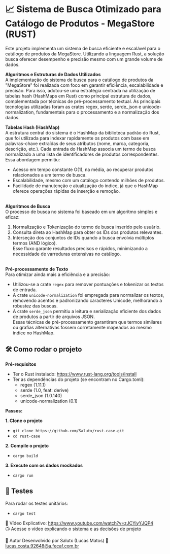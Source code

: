 # 📈 **Sistema de Busca Otimizado para Catálogo de Produtos - MegaStore (RUST)**<br/>

Este projeto implementa um sistema de busca eficiente e escalável para o catálogo de produtos da MegaStore. Utilizando a linguagem Rust, a solução busca oferecer desempenho e precisão mesmo com um grande volume de dados.

**Algoritmos e Estruturas de Dados Utilizados**<br/>
A implementação do sistema de busca para o catálogo de produtos da "MegaStore" foi realizada com foco em garantir eficiência, escalabilidade e precisão. Para isso, adotou-se uma estratégia centrada na utilização de tabelas hash (HashMaps em Rust) como principal estrutura de dados, complementada por técnicas de pré-processamento textual. As principais tecnologias utilizadas foram as crates regex, serde, serde_json e unicode-normalization, fundamentais para o processamento e a normalização dos dados.

**Tabelas Hash (HashMap)**<br/>
A estrutura central do sistema é o HashMap da biblioteca padrão do Rust, que foi utilizada para indexar rapidamente os produtos com base em palavras-chave extraídas de seus atributos (nome, marca, categoria, descrição, etc.). Cada entrada do HashMap associa um termo de busca normalizado a uma lista de identificadores de produtos correspondentes. Essa abordagem permitiu: <br/>
- Acesso em tempo constante O(1), na média, ao recuperar produtos relacionados a um termo de busca. <br/>
- Escalabilidade, mesmo com um catálogo contendo milhões de produtos. <br/>
- Facilidade de manutenção e atualização do índice, já que o HashMap oferece operações rápidas de inserção e remoção. <br/> <br/>

**Algoritmos de Busca** <br/>
O processo de busca no sistema foi baseado em um algoritmo simples e eficaz: <br/>
1. Normalização e Tokenização do termo de busca inserido pelo usuário. <br/>
2. Consulta direta ao HashMap para obter os IDs dos produtos relevantes. <br/>
3. Interseção dos conjuntos de IDs quando a busca envolvia múltiplos termos (AND lógico). <br/>
Esse fluxo garante resultados precisos e rápidos, minimizando a necessidade de varreduras extensivas no catálogo. <br/> <br/>

**Pré-processamento de Texto** <br/>
Para otimizar ainda mais a eficiência e a precisão:<br/>
- Utilizou-se a crate `regex` para remover pontuações e tokenizar os textos de entrada.<br/>
- A crate `unicode-normalization` foi empregada para normalizar os textos, removendo acentos e padronizando caracteres Unicode, melhorando a robustez das buscas.<br/>
- A crate `serde_json` permitiu a leitura e serialização eficiente dos dados de produtos a partir de arquivos JSON.<br/>
Essas técnicas de pré-processamento garantiram que termos similares ou grafias alternativas fossem corretamente mapeados ao mesmo índice no HashMap.<br/>

## 🛠️ **Como rodar o projeto**<br/>

**Pré-requisitos**<br/>

- Ter o Rust instalado: https://www.rust-lang.org/tools/install<br/>
- Ter as dependências do projeto (se encontram no Cargo.toml):
  - regex (1.11.1)
  - serde (1.0, feat: derive)
  - serde_json (1.0.140)
  - unicode-normalization (0.1)

**Passos:**<br/>

**1. Clone o projeto**<br/>

- `git clone https://github.com/Salutx/rust-case.git`<br/>
- `cd rust-case`<br/>

**2. Compile o projeto**<br/>

- `cargo build`<br/>

**3. Execute com os dados mockados**<br/>

- `cargo run`<br/>

## 🧪 Testes<br/>

Para rodar os testes unitários:

- `cargo test`

🎥 Vídeo Explicativo: https://www.youtube.com/watch?v=zJCYiyYJQP4 <br/>
📺 Acesse o vídeo explicando o sistema e as decisões de projeto

🧠 Autor
Desenvolvido por Salutx (Lucas Matos) 📧 lucas.costa.92648@a.fecaf.com.br

